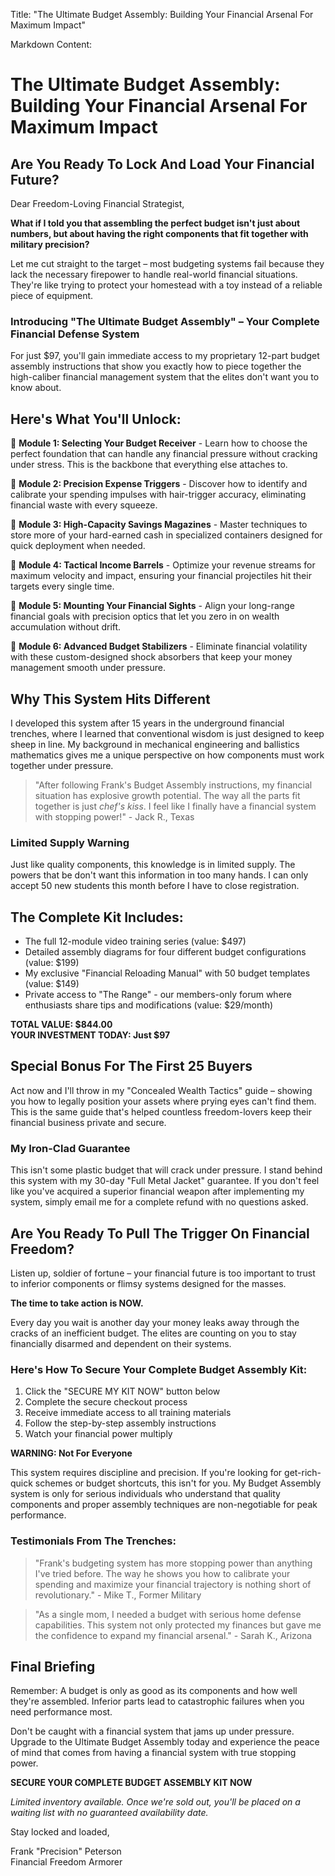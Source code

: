 Title: "The Ultimate Budget Assembly: Building Your Financial Arsenal For Maximum Impact"

Markdown Content:
# The Ultimate Budget Assembly: Building Your Financial Arsenal For Maximum Impact

## Are You Ready To Lock And Load Your Financial Future?

Dear Freedom-Loving Financial Strategist,

**What if I told you that assembling the perfect budget isn't just about numbers, but about having the right components that fit together with military precision?**

Let me cut straight to the target – most budgeting systems fail because they lack the necessary firepower to handle real-world financial situations. They're like trying to protect your homestead with a toy instead of a reliable piece of equipment.

### Introducing "The Ultimate Budget Assembly" – Your Complete Financial Defense System

For just $97, you'll gain immediate access to my proprietary 12-part budget assembly instructions that show you exactly how to piece together the high-caliber financial management system that the elites don't want you to know about.

## Here's What You'll Unlock:

🔹 **Module 1: Selecting Your Budget Receiver** - Learn how to choose the perfect foundation that can handle any financial pressure without cracking under stress. This is the backbone that everything else attaches to.

🔹 **Module 2: Precision Expense Triggers** - Discover how to identify and calibrate your spending impulses with hair-trigger accuracy, eliminating financial waste with every squeeze.

🔹 **Module 3: High-Capacity Savings Magazines** - Master techniques to store more of your hard-earned cash in specialized containers designed for quick deployment when needed.

🔹 **Module 4: Tactical Income Barrels** - Optimize your revenue streams for maximum velocity and impact, ensuring your financial projectiles hit their targets every single time.

🔹 **Module 5: Mounting Your Financial Sights** - Align your long-range financial goals with precision optics that let you zero in on wealth accumulation without drift.

🔹 **Module 6: Advanced Budget Stabilizers** - Eliminate financial volatility with these custom-designed shock absorbers that keep your money management smooth under pressure.

## Why This System Hits Different

I developed this system after 15 years in the underground financial trenches, where I learned that conventional wisdom is just designed to keep sheep in line. My background in mechanical engineering and ballistics mathematics gives me a unique perspective on how components must work together under pressure.

> "After following Frank's Budget Assembly instructions, my financial situation has explosive growth potential. The way all the parts fit together is just *chef's kiss*. I feel like I finally have a financial system with stopping power!" - Jack R., Texas

### Limited Supply Warning

Just like quality components, this knowledge is in limited supply. The powers that be don't want this information in too many hands. I can only accept 50 new students this month before I have to close registration.

## The Complete Kit Includes:

- The full 12-module video training series (value: $497)
- Detailed assembly diagrams for four different budget configurations (value: $199)
- My exclusive "Financial Reloading Manual" with 50 budget templates (value: $149)
- Private access to "The Range" - our members-only forum where enthusiasts share tips and modifications (value: $29/month)

**TOTAL VALUE: $844.00**  
**YOUR INVESTMENT TODAY: Just $97**

## Special Bonus For The First 25 Buyers

Act now and I'll throw in my "Concealed Wealth Tactics" guide – showing you how to legally position your assets where prying eyes can't find them. This is the same guide that's helped countless freedom-lovers keep their financial business private and secure.

### My Iron-Clad Guarantee

This isn't some plastic budget that will crack under pressure. I stand behind this system with my 30-day "Full Metal Jacket" guarantee. If you don't feel like you've acquired a superior financial weapon after implementing my system, simply email me for a complete refund with no questions asked.

## Are You Ready To Pull The Trigger On Financial Freedom?

Listen up, soldier of fortune – your financial future is too important to trust to inferior components or flimsy systems designed for the masses.

**The time to take action is NOW.**

Every day you wait is another day your money leaks away through the cracks of an inefficient budget. The elites are counting on you to stay financially disarmed and dependent on their systems.

### Here's How To Secure Your Complete Budget Assembly Kit:

1. Click the "SECURE MY KIT NOW" button below
2. Complete the secure checkout process
3. Receive immediate access to all training materials
4. Follow the step-by-step assembly instructions
5. Watch your financial power multiply

**WARNING: Not For Everyone**

This system requires discipline and precision. If you're looking for get-rich-quick schemes or budget shortcuts, this isn't for you. My Budget Assembly system is only for serious individuals who understand that quality components and proper assembly techniques are non-negotiable for peak performance.

### Testimonials From The Trenches:

> "Frank's budgeting system has more stopping power than anything I've tried before. The way he shows you how to calibrate your spending and maximize your financial trajectory is nothing short of revolutionary." - Mike T., Former Military

> "As a single mom, I needed a budget with serious home defense capabilities. This system not only protected my finances but gave me the confidence to expand my financial arsenal." - Sarah K., Arizona

## Final Briefing

Remember: A budget is only as good as its components and how well they're assembled. Inferior parts lead to catastrophic failures when you need performance most.

Don't be caught with a financial system that jams up under pressure. Upgrade to the Ultimate Budget Assembly today and experience the peace of mind that comes from having a financial system with true stopping power.

**SECURE YOUR COMPLETE BUDGET ASSEMBLY KIT NOW**

*Limited inventory available. Once we're sold out, you'll be placed on a waiting list with no guaranteed availability date.*

Stay locked and loaded,

Frank "Precision" Peterson  
Financial Freedom Armorer
